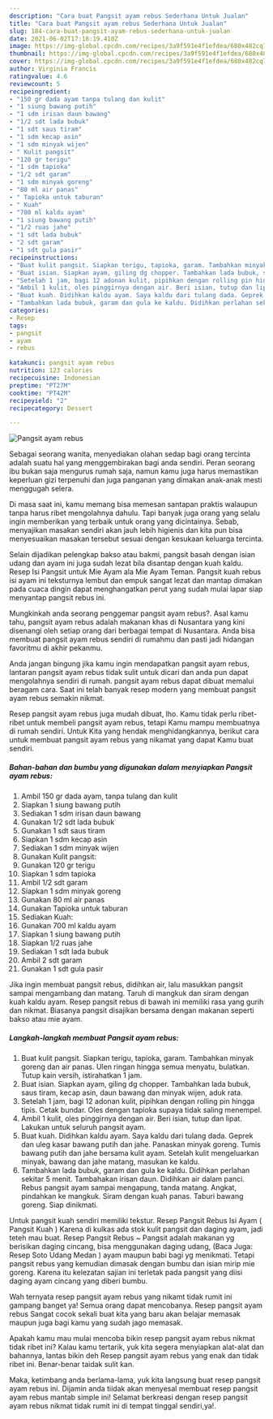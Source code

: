 ```yaml
---
description: "Cara buat Pangsit ayam rebus Sederhana Untuk Jualan"
title: "Cara buat Pangsit ayam rebus Sederhana Untuk Jualan"
slug: 184-cara-buat-pangsit-ayam-rebus-sederhana-untuk-jualan
date: 2021-06-02T17:18:19.410Z
image: https://img-global.cpcdn.com/recipes/3a9f591e4f1efdea/680x482cq70/pangsit-ayam-rebus-foto-resep-utama.jpg
thumbnail: https://img-global.cpcdn.com/recipes/3a9f591e4f1efdea/680x482cq70/pangsit-ayam-rebus-foto-resep-utama.jpg
cover: https://img-global.cpcdn.com/recipes/3a9f591e4f1efdea/680x482cq70/pangsit-ayam-rebus-foto-resep-utama.jpg
author: Virginia Francis
ratingvalue: 4.6
reviewcount: 5
recipeingredient:
- "150 gr dada ayam tanpa tulang dan kulit"
- "1 siung bawang putih"
- "1 sdm irisan daun bawang"
- "1/2 sdt lada bubuk"
- "1 sdt saus tiram"
- "1 sdm kecap asin"
- "1 sdm minyak wijen"
- " Kulit pangsit"
- "120 gr terigu"
- "1 sdm tapioka"
- "1/2 sdt garam"
- "1 sdm minyak goreng"
- "80 ml air panas"
- " Tapioka untuk taburan"
- " Kuah"
- "700 ml kaldu ayam"
- "1 siung bawang putih"
- "1/2 ruas jahe"
- "1 sdt lada bubuk"
- "2 sdt garam"
- "1 sdt gula pasir"
recipeinstructions:
- "Buat kulit pangsit. Siapkan terigu, tapioka, garam. Tambahkan minyak goreng dan air panas. Ulen ringan hingga semua menyatu, bulatkan. Tutup kain versih, istirahatkan 1 jam."
- "Buat isian. Siapkan ayam, giling dg chopper. Tambahkan lada bubuk, saus tiram, kecap asin, daun bawang dan minyak wijen, aduk rata."
- "Setelah 1 jam, bagi 12 adonan kulit, pipihkan dengan rolling pin hingga tipis. Cetak bundar. Oles dengan tapioka supaya tidak saling menempel."
- "Ambil 1 kulit, oles pinggirnya dengan air. Beri isian, tutup dan lipat. Lakukan untuk seluruh pangsit ayam."
- "Buat kuah. Didihkan kaldu ayam. Saya kaldu dari tulang dada. Geprek dan uleg kasar bawang putih dan jahe. Panaskan minyak goreng. Tumis bawang putih dan jahe bersama kulit ayam. Setelah kulit mengeluarkan minyak, bawang dan jahe matang, masukan ke kaldu."
- "Tambahkan lada bubuk, garam dan gula ke kaldu. Didihkan perlahan sekitar 5 menit. Tambahakan irisan daun. Didihkan air dalam panci. Rebus pangsit ayam sampai mengapung, tanda matang. Angkat, pindahkan ke mangkuk. Siram dengan kuah panas. Taburi bawang goreng. Siap dinikmati."
categories:
- Resep
tags:
- pangsit
- ayam
- rebus

katakunci: pangsit ayam rebus 
nutrition: 123 calories
recipecuisine: Indonesian
preptime: "PT27M"
cooktime: "PT42M"
recipeyield: "2"
recipecategory: Dessert

---
```



![Pangsit ayam rebus](https://img-global.cpcdn.com/recipes/3a9f591e4f1efdea/680x482cq70/pangsit-ayam-rebus-foto-resep-utama.jpg)

Sebagai seorang wanita, menyediakan olahan sedap bagi orang tercinta adalah suatu hal yang menggembirakan bagi anda sendiri. Peran seorang ibu bukan saja mengurus rumah saja, namun kamu juga harus memastikan keperluan gizi terpenuhi dan juga panganan yang dimakan anak-anak mesti menggugah selera.

Di masa  saat ini, kamu memang bisa memesan santapan praktis walaupun tanpa harus ribet mengolahnya dahulu. Tapi banyak juga orang yang selalu ingin memberikan yang terbaik untuk orang yang dicintainya. Sebab, menyajikan masakan sendiri akan jauh lebih higienis dan kita pun bisa menyesuaikan masakan tersebut sesuai dengan kesukaan keluarga tercinta. 

Selain dijadikan pelengkap bakso atau bakmi, pangsit basah dengan isian udang dan ayam ini juga sudah lezat bila disantap dengan kuah kaldu. Resep Isi Pangsit untuk Mie Ayam ala Mie Ayam Teman. Pangsit kuah rebus isi ayam ini teksturnya lembut dan empuk sangat lezat dan mantap dimakan pada cuaca dingin dapat menghangatkan perut yang sudah mulai lapar siap menyantap pangsit rebus ini.

Mungkinkah anda seorang penggemar pangsit ayam rebus?. Asal kamu tahu, pangsit ayam rebus adalah makanan khas di Nusantara yang kini disenangi oleh setiap orang dari berbagai tempat di Nusantara. Anda bisa membuat pangsit ayam rebus sendiri di rumahmu dan pasti jadi hidangan favoritmu di akhir pekanmu.

Anda jangan bingung jika kamu ingin mendapatkan pangsit ayam rebus, lantaran pangsit ayam rebus tidak sulit untuk dicari dan anda pun dapat mengolahnya sendiri di rumah. pangsit ayam rebus dapat dibuat memalui beragam cara. Saat ini telah banyak resep modern yang membuat pangsit ayam rebus semakin nikmat.

Resep pangsit ayam rebus juga mudah dibuat, lho. Kamu tidak perlu ribet-ribet untuk membeli pangsit ayam rebus, tetapi Kamu mampu membuatnya di rumah sendiri. Untuk Kita yang hendak menghidangkannya, berikut cara untuk membuat pangsit ayam rebus yang nikamat yang dapat Kamu buat sendiri.

<!--inarticleads1-->

##### Bahan-bahan dan bumbu yang digunakan dalam menyiapkan Pangsit ayam rebus:

1. Ambil 150 gr dada ayam, tanpa tulang dan kulit
1. Siapkan 1 siung bawang putih
1. Sediakan 1 sdm irisan daun bawang
1. Gunakan 1/2 sdt lada bubuk
1. Gunakan 1 sdt saus tiram
1. Siapkan 1 sdm kecap asin
1. Sediakan 1 sdm minyak wijen
1. Gunakan  Kulit pangsit:
1. Gunakan 120 gr terigu
1. Siapkan 1 sdm tapioka
1. Ambil 1/2 sdt garam
1. Siapkan 1 sdm minyak goreng
1. Gunakan 80 ml air panas
1. Gunakan  Tapioka untuk taburan
1. Sediakan  Kuah:
1. Gunakan 700 ml kaldu ayam
1. Siapkan 1 siung bawang putih
1. Siapkan 1/2 ruas jahe
1. Sediakan 1 sdt lada bubuk
1. Ambil 2 sdt garam
1. Gunakan 1 sdt gula pasir


Jika ingin membuat pangsit rebus, didihkan air, lalu masukkan pangsit sampai mengambang dan matang. Taruh di mangkuk dan siram dengan kuah kaldu ayam. Resep pangsit rebus di bawah ini memiliki rasa yang gurih dan nikmat. Biasanya pangsit disajikan bersama dengan makanan seperti bakso atau mie ayam. 

<!--inarticleads2-->

##### Langkah-langkah membuat Pangsit ayam rebus:

1. Buat kulit pangsit. Siapkan terigu, tapioka, garam. Tambahkan minyak goreng dan air panas. Ulen ringan hingga semua menyatu, bulatkan. Tutup kain versih, istirahatkan 1 jam.
1. Buat isian. Siapkan ayam, giling dg chopper. Tambahkan lada bubuk, saus tiram, kecap asin, daun bawang dan minyak wijen, aduk rata.
1. Setelah 1 jam, bagi 12 adonan kulit, pipihkan dengan rolling pin hingga tipis. Cetak bundar. Oles dengan tapioka supaya tidak saling menempel.
1. Ambil 1 kulit, oles pinggirnya dengan air. Beri isian, tutup dan lipat. Lakukan untuk seluruh pangsit ayam.
1. Buat kuah. Didihkan kaldu ayam. Saya kaldu dari tulang dada. Geprek dan uleg kasar bawang putih dan jahe. Panaskan minyak goreng. Tumis bawang putih dan jahe bersama kulit ayam. Setelah kulit mengeluarkan minyak, bawang dan jahe matang, masukan ke kaldu.
1. Tambahkan lada bubuk, garam dan gula ke kaldu. Didihkan perlahan sekitar 5 menit. Tambahakan irisan daun. Didihkan air dalam panci. Rebus pangsit ayam sampai mengapung, tanda matang. Angkat, pindahkan ke mangkuk. Siram dengan kuah panas. Taburi bawang goreng. Siap dinikmati.


Untuk pangsit kuah sendiri memiliki tekstur. Resep Pangsit Rebus Isi Ayam ( Pangsit Kuah ) Karena di kulkas ada stok kulit pangsit dan daging ayam, jadi teteh mau buat. Resep Pangsit Rebus ~ Pangsit adalah makanan yg berisikan daging cincang, bisa menggunakan daging udang, (Baca Juga: Resep Soto Udang Medan ) ayam maupun babi bagi yg menikmati. Tetapi pangsit rebus yang kemudian dimasak dengan bumbu dan isian mirip mie goreng. Karena itu kelezatan sajian ini terletak pada pangsit yang diisi daging ayam cincang yang diberi bumbu. 

Wah ternyata resep pangsit ayam rebus yang nikamt tidak rumit ini gampang banget ya! Semua orang dapat mencobanya. Resep pangsit ayam rebus Sangat cocok sekali buat kita yang baru akan belajar memasak maupun juga bagi kamu yang sudah jago memasak.

Apakah kamu mau mulai mencoba bikin resep pangsit ayam rebus nikmat tidak ribet ini? Kalau kamu tertarik, yuk kita segera menyiapkan alat-alat dan bahannya, lantas bikin deh Resep pangsit ayam rebus yang enak dan tidak ribet ini. Benar-benar taidak sulit kan. 

Maka, ketimbang anda berlama-lama, yuk kita langsung buat resep pangsit ayam rebus ini. Dijamin anda tiidak akan menyesal membuat resep pangsit ayam rebus mantab simple ini! Selamat berkreasi dengan resep pangsit ayam rebus nikmat tidak rumit ini di tempat tinggal sendiri,ya!.

